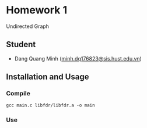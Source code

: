 # Homework 1
Undirected Graph

## Student
- Dang Quang Minh (minh.dq176823@sis.hust.edu.vn)


## Installation and Usage
### Compile
```
gcc main.c libfdr/libfdr.a -o main
```

### Use